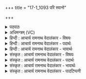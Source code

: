 +++
title = "17-1_1093 परि स्वानो"

+++
<details><summary>पदपाठः</summary>

प꣡रि꣢꣯। स्वा꣣नः꣢। गि꣣रिष्ठाः꣢। गि꣣रि। स्थाः꣢। प꣣वि꣡त्रे꣢। सो꣡मः꣢꣯। अ꣣क्षरत्। म꣡दे꣢꣯षु। स꣣र्वधाः꣢। स꣣र्व। धाः꣢। अ꣣सि। १०९३।
</details>

<details><summary>अधिमन्त्रम् (VC)</summary>

- पवमानः सोमः
- असितः काश्यपो देवलो वा
- गायत्री
- षड्जः
</details>

<details><summary>हिन्दी : आचार्य रामनाथ वेदालंकार - विषयः</summary>

प्रथम ऋचा की पूर्वार्चिक में ४७५ क्रमाङ्क पर आनन्दरसप्रवाह के विषय में व्याख्या हो चुकी है। यहाँ गुरु-शिष्य का विषय वर्णित है।
</details>

<details><summary>हिन्दी : आचार्य रामनाथ वेदालंकार - पदार्थः</summary>

पदार्थान्वयभाषाः -  (गिरिष्ठाः) पर्वत के समीपस्थ गुरुकुल में स्थित, (सोमः) ज्ञानरस का भण्डार आचार्य (स्वानः) ज्ञानरस को प्रेरित करता हुआ (पवित्रे) शिष्यों के पवित्र आत्मा में (परि अक्षरत्) ज्ञानरस को सींचता है। हे आचार्यवर ! (त्वम्) आप (मदेषु) प्रदान किये हुए आनन्दों में (सर्वधाः) सब शिष्यों को धारण करनेवाले (असि) होते हो ॥१॥
</details>

<details><summary>हिन्दी : आचार्य रामनाथ वेदालंकार - भावार्थः</summary>

भावार्थभाषाः -  आचार्य शिष्य को जो ज्ञान और ब्रह्मानन्द प्रदान करता है,उसकी तुलना संसार में नहीं है ॥१॥
</details>

<details><summary>संस्कृत : आचार्य रामनाथ वेदालंकार - विषयः</summary>

तत्र प्रथमा ऋक् पूर्वार्चिके ४७५ क्रमाङ्के आनन्दरसप्रवाहविषये व्याख्याता। अत्र गुरुशिष्यविषयो वर्ण्यते।
</details>

<details><summary>संस्कृत : आचार्य रामनाथ वेदालंकार - पदार्थः</summary>

पदार्थान्वयभाषाः -  (गिरिष्ठाः) गिरीणामुपह्वरे गुरुकुले स्थितः।[उपह्वरे गिरीणां सङ्गमे च नदीनाम्। धिया विप्रो अजायत ॥ साम० १४३ इति श्रुतेः।] (सोमः) ज्ञानरसागारः आचार्यः (स्वानः) सुवानः,ज्ञानरसं प्रेरयन् (पवित्रे) शिष्याणां पवित्रे आत्मनि (परि अक्षरत्) परिक्षरति,ज्ञानरसं सिञ्चति। हे आचार्यवर ! त्वम् (मदेषु) प्रदत्तेषु आनन्देषु (सर्वधाः) सर्वेषां शिष्याणां धारयिता (असि) भवसि ॥१॥
</details>

<details><summary>संस्कृत : आचार्य रामनाथ वेदालंकार - भावार्थः</summary>

भावार्थभाषाः -  आचार्यः शिष्येभ्यो यज्ज्ञानं ब्रह्मानन्दं च प्रयच्छति तस्य तुला संसारे नास्ति ॥१॥
</details>

<details><summary>संस्कृत : आचार्य रामनाथ वेदालंकार - पादटिप्पनी</summary>

टिप्पणी:   १. ऋ० ९।१८।१ ‘परि॑सुवा॒नो गि॑रि॒ष्ठाः प॒वित्रे॒ सोमो॑ अक्षाः’ इति पाठः। साम० ४७५।
</details>